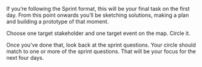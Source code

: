 If you’re following the Sprint format, this will be your final task on the first day. From this point onwards you’ll be sketching solutions, making a plan and building a prototype of that moment. 

Choose one target stakeholder and one target event on the map. Circle it. 

Once you’ve done that, look back at the sprint questions. Your circle should match to one or more of the sprint questions. That will be your focus for the next four days.
